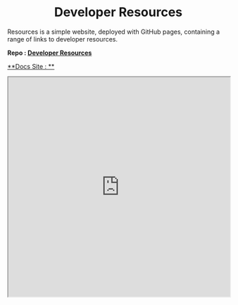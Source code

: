 <h1 align="center">Developer Resources</h1>

Resources is a simple website, deployed with GitHub pages, containing a range of links to developer resources. 

**Repo : [Developer Resources]("https://github.com/DNYFZY/resources/")**

[**Docs Site : **]("https://dnyfzr.github.io/resources/")

<iframe src="https://dnyfzr.github.io/resources/" width="100%" height="500"></iframe>
